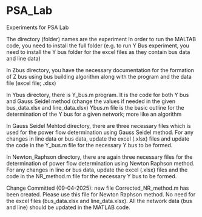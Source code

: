 # PSA_Lab
Experiments for PSA Lab

The directory (folder) names are the experiment
In order to run the MALTAB code, you need to install the full folder (e.g. to run Y Bus experiment, you need to install the Y bus folder for the excel files as they contain bus data and line data)

In Zbus directory, you have the necessary documentation for the formation of Z bus using bus building algorithm along with the program and the data file (excel file; .xlsx)

In Ybus directory, there is Y_bus.m program. It is the code for both Y bus and Gauss Seidel method (change the values if needed in the given bus_data.xlsx and line_data.xlsx)
Ybus.m file is the basic outline for the determination of the Y bus for a given network; more like an algorithm


In Gauss Seidel Mehtod directory, there are three necessary files which is used for the power flow determination using Gauss Seidel method. For any changes in line data or bus data, update the excel (.xlsx) files and update the code in the Y_bus.m file for the necessary Y bus to be formed.


In Newton_Raphson directory, there are again three necessary files for the determination of power flow determination using Newton Raphson method. For any changes in line or bus data, update the excel (.xlsx) files and the code in the NR_method.m file for the necessary Y bus to be formed.

Change Committed (09-04-2025): new file Corrected_NR_method.m has been created. Please use this file for Newton Raphson method. No need for the excel files (bus_data.xlsx and line_data.xlsx). All the network data (bus and line) should be updated in the MATLAB code.

